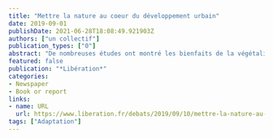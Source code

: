 ```yaml
---
title: "Mettre la nature au coeur du développement urbain"
date: 2019-09-01
publishDate: 2021-06-28T18:08:49.921903Z
authors: ["un collectif"]
publication_types: ["0"]
abstract: "De nombreuses études ont montré les bienfaits de la végétalisation des villes contre la pollution comme pour la santé physique et mentale des citadins. Des obstacles administratifs et culturels freinent pourtant le verdissement des cités."
featured: false
publication: "*Libération*"
categories:
- Newspaper
- Book or report
links:
- name: URL
  url: https://www.liberation.fr/debats/2019/09/10/mettre-la-nature-au-coeur-du-developpement-urbain_1750499/
tags: ["Adaptation"]
---
```


